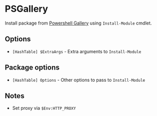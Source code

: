 # PSGallery

Install package from [Powershell Gallery](https://www.powershellgallery.com) using `Install-Module` cmdlet.

## Options

- `[HashTable] $ExtraArgs` - Extra arguments to `Install-Module`

## Package options

- `[HashTable] Options` - Other options to pass to `Install-Module`

## Notes

- Set proxy via `$Env:HTTP_PROXY`
